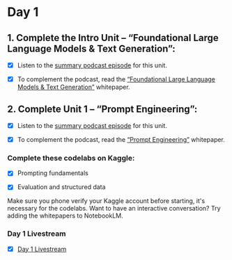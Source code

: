 # Day 1
## 1. Complete the Intro Unit – “Foundational Large Language Models & Text Generation”:

- [x] Listen to the [summary podcast episode](https://www.youtube.com/watch?v=Na3O4Pkbp-U&list=PLqFaTIg4myu_yKJpvF8WE2JfaG5kGuvoE&index=2) for this unit. 

- [x] To complement the podcast, read the [“Foundational Large Language Models & Text Generation”](https://drive.google.com/file/d/1rYu-mIcsTrAeCuH-xHPofrI1i1qNVzqO/view) whitepaper. 

## 2. Complete Unit 1 – “Prompt Engineering”:

- [x] Listen to the [summary podcast episode](https://www.youtube.com/watch?v=CFtX0ZyLSAY&list=PLqFaTIg4myu_yKJpvF8WE2JfaG5kGuvoE&index=3) for this unit.

- [x] To complement the podcast, read the [“Prompt Engineering”](https://drive.google.com/file/u/0/d/1AbaBYbEa_EbPelsT40-vj64L-2IwUJHy/view) whitepaper.

### Complete these codelabs on Kaggle:
- [x] Prompting fundamentals

- [x] Evaluation and structured data

Make sure you phone verify your Kaggle account before starting, it's necessary for the codelabs.
Want to have an interactive conversation? Try adding the whitepapers to NotebookLM. 

### Day 1 Livestream
- [x] [Day 1 Livestream](https://www.youtube.com/watch?v=WpIfAeCIFc0&list=PLqFaTIg4myu-lbBTrUpoQQIzZZxvrOaP5&index=1)
